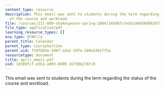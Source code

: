 ```yaml
---
content_type: resource
description: This email was sent to students during the term regarding the status
  of the course and workload.
file: /courses/21l-009-shakespeare-spring-2004/16509fcfe5b1a0930d9916750b2787c8_april_email.pdf
file_type: application/pdf
learning_resource_types: []
ocw_type: OCWFile
parent_title: Calendar
parent_type: CourseSection
parent_uid: f34f685e-3d6f-ada2-3dfe-280a2491ff5a
resourcetype: Document
title: april_email.pdf
uid: 16509fcf-e5b1-a093-0d99-16750b2787c8
---
```

This email was sent to students during the term regarding the status of the course and workload.

